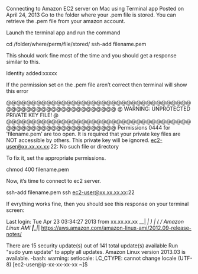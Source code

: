 Connecting to Amazon EC2 server on Mac using Terminal app
Posted on April 24, 2013
Go to the folder where your .pem file is stored. You can retrieve the .pem file from your amazon account.

Launch the terminal app and run the  command

cd /folder/where/perm/file/stored/
ssh-add filename.pem

This should work fine most of the time and you should get a response similar to this.

Identity added:xxxxx

If the permission set on the .pem file aren’t correct then terminal will show this error

@@@@@@@@@@@@@@@@@@@@@@@@@@@@@@@@@@@@@@@@@@@@@@@@@@@@@@@@@@@
@ WARNING: UNPROTECTED PRIVATE KEY FILE! @
@@@@@@@@@@@@@@@@@@@@@@@@@@@@@@@@@@@@@@@@@@@@@@@@@@@@@@@@@@@
Permissions 0444 for 'filename.pem' are too open.
It is required that your private key files are NOT accessible by others.
This private key will be ignored.
ec2-user@xx.xx.xx.xx:22: No such file or directory

To fix it, set the appropriate permissions.

chmod 400 filename.pem

Now, it’s time to connect to ec2 server.

ssh-add filename.pem
ssh ec2-user@xx.xx.xx.xx:22

If evrything works fine, then you should see this response on your terminal screen:

Last login: Tue Apr 23 03:34:27 2013 from xx.xx.xx.xx
__| __|_ )
_| ( / Amazon Linux AMI
___|\___|___|
https://aws.amazon.com/amazon-linux-ami/2012.09-release-notes/

There are 15 security update(s) out of 141 total update(s) available
Run "sudo yum update" to apply all updates.
Amazon Linux version 2013.03 is available.
-bash: warning: setlocale: LC_CTYPE: cannot change locale (UTF-8)
[ec2-user@ip-xx-xx-xx-xx ~]$
